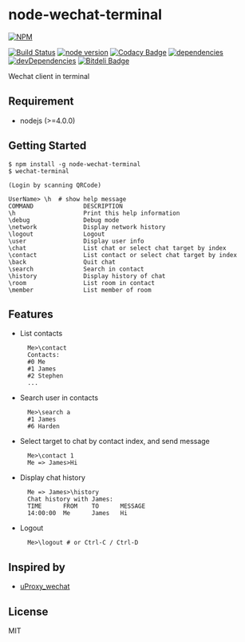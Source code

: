 # node-wechat-terminal

[![NPM](https://nodei.co/npm/node-wechat-terminal.png?downloads=true)](https://nodei.co/npm/node-wechat-terminal)

[![Build Status](https://travis-ci.org/goorockey/node-wechat-terminal.svg?branch=master)](https://travis-ci.org/goorockey/node-wechat-terminal)
[![node version](https://img.shields.io/badge/node.js-%3E%3D4.0.0-brightgreen.svg)](http://nodejs.org/download)
[![Codacy Badge](https://api.codacy.com/project/badge/grade/892f526d24c34902aca382a4e35b0842)](https://www.codacy.com/app/kelvingu616/node-wechat-terminal)
[![dependencies](https://david-dm.org/goorockey/node-wechat-terminal.png)](https://david-dm.org/goorockey/node-wechat-terminal)
[![devDependencies](https://david-dm.org/goorockey/node-wechat-terminal/dev-status.png)](https://david-dm.org/goorockey/node-wechat-terminal#info=devDependencies)
[![Bitdeli Badge](https://d2weczhvl823v0.cloudfront.net/goorockey/node-wechat-terminal/trend.png)](https://bitdeli.com/free "Bitdeli Badge")

Wechat client in terminal

## Requirement

- nodejs (>=4.0.0)

## Getting Started

    $ npm install -g node-wechat-terminal
    $ wechat-terminal

    (Login by scanning QRCode)

    UserName> \h  # show help message
    COMMAND              DESCRIPTION
    \h                   Print this help information
    \debug               Debug mode
    \network             Display network history
    \logout              Logout
    \user                Display user info
    \chat                List chat or select chat target by index
    \contact             List contact or select chat target by index
    \back                Quit chat
    \search              Search in contact
    \history             Display history of chat
    \room                List room in contact
    \member              List member of room

## Features

- List contacts

        Me>\contact
        Contacts:
        #0 Me
        #1 James
        #2 Stephen
        ...

- Search user in contacts

        Me>\search a
        #1 James
        #6 Harden

- Select target to chat by contact index, and send message

        Me>\contact 1
        Me => James>Hi

- Display chat history

        Me => James>\history
        Chat history with James:
        TIME      FROM    TO      MESSAGE
        14:00:00  Me      James   Hi

- Logout

        Me>\logout # or Ctrl-C / Ctrl-D

## Inspired by

- [uProxy_wechat](https://github.com/LeMasque/uProxy_wechat)

## License

  MIT
